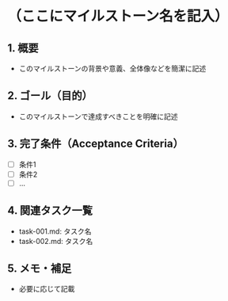 # （ここにマイルストーン名を記入）

## 1. 概要
- このマイルストーンの背景や意義、全体像などを簡潔に記述

## 2. ゴール（目的）
- このマイルストーンで達成すべきことを明確に記述

## 3. 完了条件（Acceptance Criteria）
- [ ] 条件1
- [ ] 条件2
- [ ] ...

## 4. 関連タスク一覧
- task-001.md: タスク名
- task-002.md: タスク名

## 5. メモ・補足
- 必要に応じて記載
